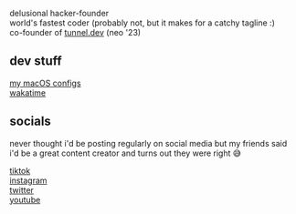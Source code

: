 delusional hacker-founder\
world's fastest coder (probably not, but it makes for a catchy tagline :)\
co-founder of [tunnel.dev](https://tunnel.dev) (neo '23)

## dev stuff
[my macOS configs](https://github.com/leonsilicon/macos-configs)\
[wakatime](https://wakatime.com/@leonsilicon)

## socials

never thought i'd be posting regularly on social media but my friends said i'd be a great content creator and turns out they were right 😅

[tiktok](https://tiktok.com/@leonsilicon)\
[instagram](https://instagram.com/leonsilicon)\
[twitter](https://twitter.com/leonsilicon)\
[youtube](https://youtube.com/@leonsilicon)
